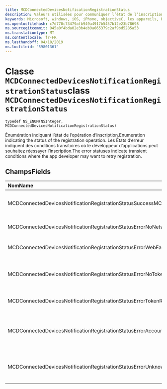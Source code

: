 ```yaml
---
title: MCDConnectedDevicesNotificationRegistrationStatus
description: Valeurs utilisées pour communiquer l’état de l’inscription du cloud.
keywords: Microsoft, windows, iOS, iPhone, objectiveC, les appareils, Project Rome connectés
ms.openlocfilehash: c7d770c73479afb949a4917b5457b12e23b78698
ms.sourcegitcommit: 945a0f4bda02e3b4eb9a665379c2af9bd5285a53
ms.translationtype: MT
ms.contentlocale: fr-FR
ms.lasthandoff: 04/18/2019
ms.locfileid: "59801361"
---
```

# <a name="class-mcdconnecteddevicesnotificationregistrationstatus"></a><span data-ttu-id="e0948-104">Classe `MCDConnectedDevicesNotificationRegistrationStatus`</span><span class="sxs-lookup"><span data-stu-id="e0948-104">class `MCDConnectedDevicesNotificationRegistrationStatus`</span></span> 

```
typedef NS_ENUM(NSInteger, MCDConnectedDevicesNotificationRegistrationStatus)
```  
<span data-ttu-id="e0948-105">Énumération indiquant l’état de l’opération d’inscription.</span><span class="sxs-lookup"><span data-stu-id="e0948-105">Enumeration indicating the status of the registration operation.</span></span>
<span data-ttu-id="e0948-106">Les États d’erreur indiquent des conditions transitoires où le développeur d’applications peut souhaitez réessayer l’inscription.</span><span class="sxs-lookup"><span data-stu-id="e0948-106">The error statuses indicate transient conditions where the app developer may want to retry registration.</span></span>

## <a name="fields"></a><span data-ttu-id="e0948-107">Champs</span><span class="sxs-lookup"><span data-stu-id="e0948-107">Fields</span></span>

| <span data-ttu-id="e0948-108">Nom</span><span class="sxs-lookup"><span data-stu-id="e0948-108">Name</span></span>                              |   <span data-ttu-id="e0948-109">Value</span><span class="sxs-lookup"><span data-stu-id="e0948-109">Value</span></span>     | <span data-ttu-id="e0948-110">Description</span><span class="sxs-lookup"><span data-stu-id="e0948-110">Description</span></span> |
|:----------------------------------|:------|:-------------------------------|
| <span data-ttu-id="e0948-111">MCDConnectedDevicesNotificationRegistrationStatusSuccess</span><span class="sxs-lookup"><span data-stu-id="e0948-111">MCDConnectedDevicesNotificationRegistrationStatusSuccess</span></span> | <span data-ttu-id="e0948-112">0</span><span class="sxs-lookup"><span data-stu-id="e0948-112">0</span></span> | <span data-ttu-id="e0948-113">Opération achevée avec succès.</span><span class="sxs-lookup"><span data-stu-id="e0948-113">Operation completed successfully.</span></span>
| <span data-ttu-id="e0948-114">MCDConnectedDevicesNotificationRegistrationStatusErrorNoNetwork</span><span class="sxs-lookup"><span data-stu-id="e0948-114">MCDConnectedDevicesNotificationRegistrationStatusErrorNoNetwork</span></span> | <span data-ttu-id="e0948-115">1</span><span class="sxs-lookup"><span data-stu-id="e0948-115">1</span></span> | <span data-ttu-id="e0948-116">Réseau n’était pas disponible.</span><span class="sxs-lookup"><span data-stu-id="e0948-116">Network was unavailable.</span></span> |
| <span data-ttu-id="e0948-117">MCDConnectedDevicesNotificationRegistrationStatusErrorWebFailure</span><span class="sxs-lookup"><span data-stu-id="e0948-117">MCDConnectedDevicesNotificationRegistrationStatusErrorWebFailure</span></span> | <span data-ttu-id="e0948-118">2</span><span class="sxs-lookup"><span data-stu-id="e0948-118">2</span></span> | <span data-ttu-id="e0948-119">Échec d’un service web.</span><span class="sxs-lookup"><span data-stu-id="e0948-119">A web service failed.</span></span> |
| <span data-ttu-id="e0948-120">MCDConnectedDevicesNotificationRegistrationStatusErrorNoTokenRequestSubscriber</span><span class="sxs-lookup"><span data-stu-id="e0948-120">MCDConnectedDevicesNotificationRegistrationStatusErrorNoTokenRequestSubscriber</span></span> | <span data-ttu-id="e0948-121">3</span><span class="sxs-lookup"><span data-stu-id="e0948-121">3</span></span> | <span data-ttu-id="e0948-122">Aucun abonné demande de jeton a répondu.</span><span class="sxs-lookup"><span data-stu-id="e0948-122">No token request subscribers responded.</span></span> |
| <span data-ttu-id="e0948-123">MCDConnectedDevicesNotificationRegistrationStatusErrorTokenRequestFailed</span><span class="sxs-lookup"><span data-stu-id="e0948-123">MCDConnectedDevicesNotificationRegistrationStatusErrorTokenRequestFailed</span></span> | <span data-ttu-id="e0948-124">4</span><span class="sxs-lookup"><span data-stu-id="e0948-124">4</span></span> | <span data-ttu-id="e0948-125">Échec de la demande de jeton.</span><span class="sxs-lookup"><span data-stu-id="e0948-125">The token request failed.</span></span> |
| <span data-ttu-id="e0948-126">MCDConnectedDevicesNotificationRegistrationStatusErrorAccountNotFound</span><span class="sxs-lookup"><span data-stu-id="e0948-126">MCDConnectedDevicesNotificationRegistrationStatusErrorAccountNotFound</span></span> | <span data-ttu-id="e0948-127">5</span><span class="sxs-lookup"><span data-stu-id="e0948-127">5</span></span> | <span data-ttu-id="e0948-128">Impossible de trouver le compte pour inscrire les informations pour.</span><span class="sxs-lookup"><span data-stu-id="e0948-128">Account to register information for was not found.</span></span> |
| <span data-ttu-id="e0948-129">MCDConnectedDevicesNotificationRegistrationStatusErrorUnknown</span><span class="sxs-lookup"><span data-stu-id="e0948-129">MCDConnectedDevicesNotificationRegistrationStatusErrorUnknown</span></span> | <span data-ttu-id="e0948-130">6</span><span class="sxs-lookup"><span data-stu-id="e0948-130">6</span></span> | <span data-ttu-id="e0948-131">Opération a rencontré une erreur inconnue.</span><span class="sxs-lookup"><span data-stu-id="e0948-131">Operation encountered an unknown error.</span></span> |